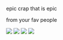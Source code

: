 epic crap that is epic

from your fav people

<img src="http://www.mojotech.com/images/people/jolicoeur.jpg" class="left">
<img src="http://www.mojotech.com/images/people/farrell.jpg" class="left">
<img src="http://www.mojotech.com/images/people/dufresne.jpg" class="left">
<img src="http://www.mojotech.com/images/people/saccone.jpg" class="left">